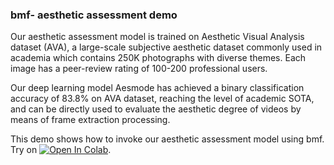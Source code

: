 ### bmf- aesthetic assessment demo

Our aesthetic assessment model is trained on Aesthetic Visual Analysis dataset (AVA), a large-scale subjective aesthetic dataset commonly used in academia which contains 250K photographs with diverse themes. Each image has a peer-review rating of 100-200 professional users. 

Our deep learning model Aesmode has achieved a binary classification accuracy of 83.8% on AVA dataset, reaching the level of academic SOTA, and can be directly used to evaluate the aesthetic degree of videos by means of frame extraction processing.

This demo shows how to invoke our aesthetic assessment model using bmf. Try on [![Open In Colab](https://colab.research.google.com/assets/colab-badge.svg)](https://colab.research.google.com/github/BabitMF/bmf/blob/master/bmf/example/aesthetic_assessment_demo/aesmod_bmfv3_fin.ipynb).
